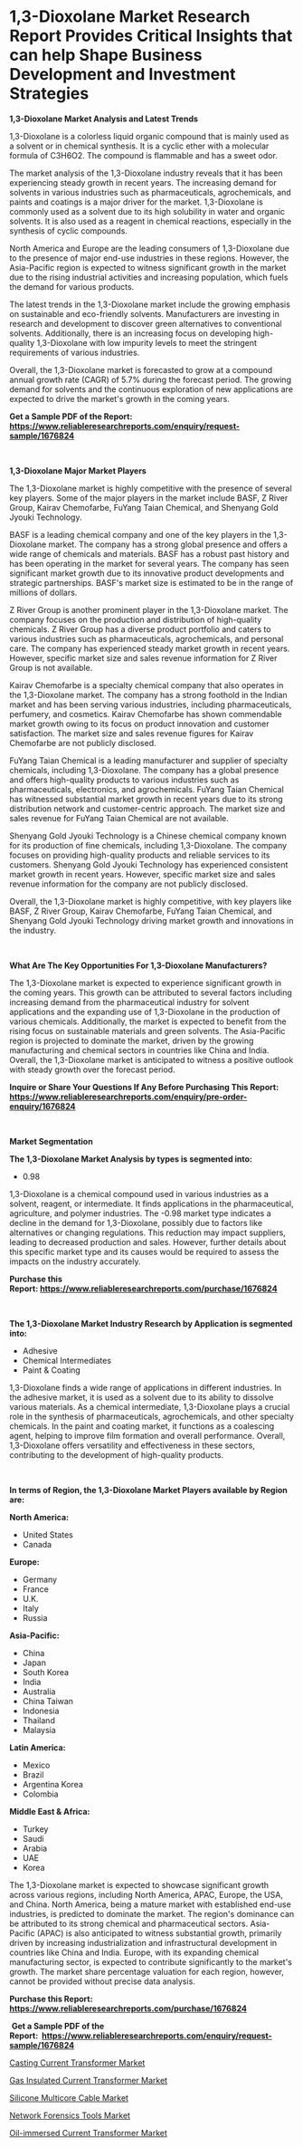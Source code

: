 <p><h1>1,3-Dioxolane Market Research Report Provides Critical Insights that can help Shape Business Development and Investment Strategies</h1></p><p><strong>1,3-Dioxolane Market Analysis and Latest Trends</strong></p>
<p><p>1,3-Dioxolane is a colorless liquid organic compound that is mainly used as a solvent or in chemical synthesis. It is a cyclic ether with a molecular formula of C3H6O2. The compound is flammable and has a sweet odor.</p><p>The market analysis of the 1,3-Dioxolane industry reveals that it has been experiencing steady growth in recent years. The increasing demand for solvents in various industries such as pharmaceuticals, agrochemicals, and paints and coatings is a major driver for the market. 1,3-Dioxolane is commonly used as a solvent due to its high solubility in water and organic solvents. It is also used as a reagent in chemical reactions, especially in the synthesis of cyclic compounds.</p><p>North America and Europe are the leading consumers of 1,3-Dioxolane due to the presence of major end-use industries in these regions. However, the Asia-Pacific region is expected to witness significant growth in the market due to the rising industrial activities and increasing population, which fuels the demand for various products.</p><p>The latest trends in the 1,3-Dioxolane market include the growing emphasis on sustainable and eco-friendly solvents. Manufacturers are investing in research and development to discover green alternatives to conventional solvents. Additionally, there is an increasing focus on developing high-quality 1,3-Dioxolane with low impurity levels to meet the stringent requirements of various industries.</p><p>Overall, the 1,3-Dioxolane market is forecasted to grow at a compound annual growth rate (CAGR) of 5.7% during the forecast period. The growing demand for solvents and the continuous exploration of new applications are expected to drive the market's growth in the coming years.</p></p>
<p><strong>Get a Sample PDF of the Report:&nbsp; <a href="https://www.reliableresearchreports.com/enquiry/request-sample/1676824">https://www.reliableresearchreports.com/enquiry/request-sample/1676824</a></strong></p>
<p>&nbsp;</p>
<p><strong>1,3-Dioxolane Major Market Players</strong></p>
<p><p>The 1,3-Dioxolane market is highly competitive with the presence of several key players. Some of the major players in the market include BASF, Z River Group, Kairav Chemofarbe, FuYang Taian Chemical, and Shenyang Gold Jyouki Technology.</p><p>BASF is a leading chemical company and one of the key players in the 1,3-Dioxolane market. The company has a strong global presence and offers a wide range of chemicals and materials. BASF has a robust past history and has been operating in the market for several years. The company has seen significant market growth due to its innovative product developments and strategic partnerships. BASF's market size is estimated to be in the range of millions of dollars.</p><p>Z River Group is another prominent player in the 1,3-Dioxolane market. The company focuses on the production and distribution of high-quality chemicals. Z River Group has a diverse product portfolio and caters to various industries such as pharmaceuticals, agrochemicals, and personal care. The company has experienced steady market growth in recent years. However, specific market size and sales revenue information for Z River Group is not available.</p><p>Kairav Chemofarbe is a specialty chemical company that also operates in the 1,3-Dioxolane market. The company has a strong foothold in the Indian market and has been serving various industries, including pharmaceuticals, perfumery, and cosmetics. Kairav Chemofarbe has shown commendable market growth owing to its focus on product innovation and customer satisfaction. The market size and sales revenue figures for Kairav Chemofarbe are not publicly disclosed.</p><p>FuYang Taian Chemical is a leading manufacturer and supplier of specialty chemicals, including 1,3-Dioxolane. The company has a global presence and offers high-quality products to various industries such as pharmaceuticals, electronics, and agrochemicals. FuYang Taian Chemical has witnessed substantial market growth in recent years due to its strong distribution network and customer-centric approach. The market size and sales revenue for FuYang Taian Chemical are not available.</p><p>Shenyang Gold Jyouki Technology is a Chinese chemical company known for its production of fine chemicals, including 1,3-Dioxolane. The company focuses on providing high-quality products and reliable services to its customers. Shenyang Gold Jyouki Technology has experienced consistent market growth in recent years. However, specific market size and sales revenue information for the company are not publicly disclosed.</p><p>Overall, the 1,3-Dioxolane market is highly competitive, with key players like BASF, Z River Group, Kairav Chemofarbe, FuYang Taian Chemical, and Shenyang Gold Jyouki Technology driving market growth and innovations in the industry.</p></p>
<p>&nbsp;</p>
<p><strong>What Are The Key Opportunities For 1,3-Dioxolane Manufacturers?</strong></p>
<p><p>The 1,3-Dioxolane market is expected to experience significant growth in the coming years. This growth can be attributed to several factors including increasing demand from the pharmaceutical industry for solvent applications and the expanding use of 1,3-Dioxolane in the production of various chemicals. Additionally, the market is expected to benefit from the rising focus on sustainable materials and green solvents. The Asia-Pacific region is projected to dominate the market, driven by the growing manufacturing and chemical sectors in countries like China and India. Overall, the 1,3-Dioxolane market is anticipated to witness a positive outlook with steady growth over the forecast period.</p></p>
<p><strong>Inquire or Share Your Questions If Any Before Purchasing This Report: <a href="https://www.reliableresearchreports.com/enquiry/pre-order-enquiry/1676824">https://www.reliableresearchreports.com/enquiry/pre-order-enquiry/1676824</a></strong></p>
<p>&nbsp;</p>
<p><strong>Market Segmentation</strong></p>
<p><strong>The 1,3-Dioxolane Market Analysis by types is segmented into:</strong></p>
<p><ul><li>0.98</li></ul></p>
<p><p>1,3-Dioxolane is a chemical compound used in various industries as a solvent, reagent, or intermediate. It finds applications in the pharmaceutical, agriculture, and polymer industries. The -0.98 market type indicates a decline in the demand for 1,3-Dioxolane, possibly due to factors like alternatives or changing regulations. This reduction may impact suppliers, leading to decreased production and sales. However, further details about this specific market type and its causes would be required to assess the impacts on the industry accurately.</p></p>
<p><strong>Purchase this Report:&nbsp;<a href="https://www.reliableresearchreports.com/purchase/1676824">https://www.reliableresearchreports.com/purchase/1676824</a></strong></p>
<p>&nbsp;</p>
<p><strong>The 1,3-Dioxolane Market Industry Research by Application is segmented into:</strong></p>
<p><ul><li>Adhesive</li><li>Chemical Intermediates</li><li>Paint & Coating</li></ul></p>
<p><p>1,3-Dioxolane finds a wide range of applications in different industries. In the adhesive market, it is used as a solvent due to its ability to dissolve various materials. As a chemical intermediate, 1,3-Dioxolane plays a crucial role in the synthesis of pharmaceuticals, agrochemicals, and other specialty chemicals. In the paint and coating market, it functions as a coalescing agent, helping to improve film formation and overall performance. Overall, 1,3-Dioxolane offers versatility and effectiveness in these sectors, contributing to the development of high-quality products.</p></p>
<p>&nbsp;</p>
<p><strong>In terms of Region, the 1,3-Dioxolane Market Players available by Region are:</strong></p>
<p>
    <p> <strong> North America: </strong>
        <ul>
            <li>United States</li>
            <li>Canada</li>
        </ul>
        </p> 
    <p> <strong> Europe: </strong>
        <ul>
            <li>Germany</li>
            <li>France</li>
            <li>U.K.</li>
            <li>Italy</li>
            <li>Russia</li>
        </ul>
        </p> 
    <p> <strong> Asia-Pacific: </strong>
        <ul>
            <li>China</li>
            <li>Japan</li>
            <li>South Korea</li>
            <li>India</li>
            <li>Australia</li>
            <li>China Taiwan</li>
            <li>Indonesia</li>
            <li>Thailand</li>
            <li>Malaysia</li>
        </ul>
        </p> 
    <p> <strong> Latin America: </strong>
        <ul>
            <li>Mexico</li>
            <li>Brazil</li>
            <li>Argentina Korea</li>
            <li>Colombia</li>
        </ul>
        </p> 
    <p> <strong> Middle East & Africa: </strong>
        <ul>
            <li>Turkey</li>
            <li>Saudi</li>
            <li>Arabia</li>
            <li>UAE</li>
            <li>Korea</li>
        </ul>
    </p>
    </p>
<p><p>The 1,3-Dioxolane market is expected to showcase significant growth across various regions, including North America, APAC, Europe, the USA, and China. North America, being a mature market with established end-use industries, is predicted to dominate the market. The region's dominance can be attributed to its strong chemical and pharmaceutical sectors. Asia-Pacific (APAC) is also anticipated to witness substantial growth, primarily driven by increasing industrialization and infrastructural development in countries like China and India. Europe, with its expanding chemical manufacturing sector, is expected to contribute significantly to the market's growth. The market share percentage valuation for each region, however, cannot be provided without precise data analysis.</p></p>
<p><strong>Purchase this Report: <a href="https://www.reliableresearchreports.com/purchase/1676824">https://www.reliableresearchreports.com/purchase/1676824</a></strong></p>
<p>&nbsp;<strong>Get a Sample PDF of the Report:&nbsp;&nbsp;<a href="https://www.reliableresearchreports.com/enquiry/request-sample/1676824">https://www.reliableresearchreports.com/enquiry/request-sample/1676824</a></strong></p>
<p><strong></strong></p>
<p><p><a href="https://www.linkedin.com/pulse/casting-current-transformer-market-size-growth-forecast/">Casting Current Transformer Market</a></p><p><a href="https://www.linkedin.com/pulse/gas-insulated-current-transformer-market-challenges-opportunities/">Gas Insulated Current Transformer Market</a></p><p><a href="https://medium.com/@entelaloshi55/silicone-multicore-cable-market-size-growth-forecast-2023-2030-1a3492702a95">Silicone Multicore Cable Market</a></p><p><a href="https://medium.com/@gussiehauck/network-forensics-tools-market-size-cagr-trends-2024-2030-a504f217399e">Network Forensics Tools Market</a></p><p><a href="https://www.linkedin.com/pulse/oil-immersed-current-transformer-market-research-report/">Oil-immersed Current Transformer Market</a></p></p>